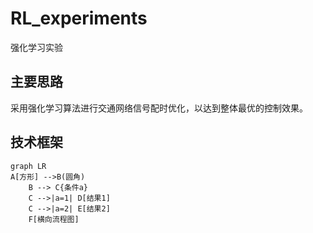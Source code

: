 # RL_experiments
 强化学习实验
## 主要思路
采用强化学习算法进行交通网络信号配时优化，以达到整体最优的控制效果。
## 技术框架
```mermaid
graph LR
A[方形] -->B(圆角)
    B --> C{条件a}
    C -->|a=1| D[结果1]
    C -->|a=2| E[结果2]
    F[横向流程图]
```

